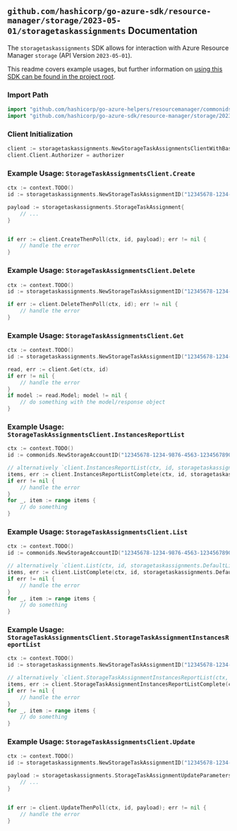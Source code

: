 
## `github.com/hashicorp/go-azure-sdk/resource-manager/storage/2023-05-01/storagetaskassignments` Documentation

The `storagetaskassignments` SDK allows for interaction with Azure Resource Manager `storage` (API Version `2023-05-01`).

This readme covers example usages, but further information on [using this SDK can be found in the project root](https://github.com/hashicorp/go-azure-sdk/tree/main/docs).

### Import Path

```go
import "github.com/hashicorp/go-azure-helpers/resourcemanager/commonids"
import "github.com/hashicorp/go-azure-sdk/resource-manager/storage/2023-05-01/storagetaskassignments"
```


### Client Initialization

```go
client := storagetaskassignments.NewStorageTaskAssignmentsClientWithBaseURI("https://management.azure.com")
client.Client.Authorizer = authorizer
```


### Example Usage: `StorageTaskAssignmentsClient.Create`

```go
ctx := context.TODO()
id := storagetaskassignments.NewStorageTaskAssignmentID("12345678-1234-9876-4563-123456789012", "example-resource-group", "accountName", "storageTaskAssignmentName")

payload := storagetaskassignments.StorageTaskAssignment{
	// ...
}


if err := client.CreateThenPoll(ctx, id, payload); err != nil {
	// handle the error
}
```


### Example Usage: `StorageTaskAssignmentsClient.Delete`

```go
ctx := context.TODO()
id := storagetaskassignments.NewStorageTaskAssignmentID("12345678-1234-9876-4563-123456789012", "example-resource-group", "accountName", "storageTaskAssignmentName")

if err := client.DeleteThenPoll(ctx, id); err != nil {
	// handle the error
}
```


### Example Usage: `StorageTaskAssignmentsClient.Get`

```go
ctx := context.TODO()
id := storagetaskassignments.NewStorageTaskAssignmentID("12345678-1234-9876-4563-123456789012", "example-resource-group", "accountName", "storageTaskAssignmentName")

read, err := client.Get(ctx, id)
if err != nil {
	// handle the error
}
if model := read.Model; model != nil {
	// do something with the model/response object
}
```


### Example Usage: `StorageTaskAssignmentsClient.InstancesReportList`

```go
ctx := context.TODO()
id := commonids.NewStorageAccountID("12345678-1234-9876-4563-123456789012", "example-resource-group", "storageAccountName")

// alternatively `client.InstancesReportList(ctx, id, storagetaskassignments.DefaultInstancesReportListOperationOptions())` can be used to do batched pagination
items, err := client.InstancesReportListComplete(ctx, id, storagetaskassignments.DefaultInstancesReportListOperationOptions())
if err != nil {
	// handle the error
}
for _, item := range items {
	// do something
}
```


### Example Usage: `StorageTaskAssignmentsClient.List`

```go
ctx := context.TODO()
id := commonids.NewStorageAccountID("12345678-1234-9876-4563-123456789012", "example-resource-group", "storageAccountName")

// alternatively `client.List(ctx, id, storagetaskassignments.DefaultListOperationOptions())` can be used to do batched pagination
items, err := client.ListComplete(ctx, id, storagetaskassignments.DefaultListOperationOptions())
if err != nil {
	// handle the error
}
for _, item := range items {
	// do something
}
```


### Example Usage: `StorageTaskAssignmentsClient.StorageTaskAssignmentInstancesReportList`

```go
ctx := context.TODO()
id := storagetaskassignments.NewStorageTaskAssignmentID("12345678-1234-9876-4563-123456789012", "example-resource-group", "accountName", "storageTaskAssignmentName")

// alternatively `client.StorageTaskAssignmentInstancesReportList(ctx, id, storagetaskassignments.DefaultStorageTaskAssignmentInstancesReportListOperationOptions())` can be used to do batched pagination
items, err := client.StorageTaskAssignmentInstancesReportListComplete(ctx, id, storagetaskassignments.DefaultStorageTaskAssignmentInstancesReportListOperationOptions())
if err != nil {
	// handle the error
}
for _, item := range items {
	// do something
}
```


### Example Usage: `StorageTaskAssignmentsClient.Update`

```go
ctx := context.TODO()
id := storagetaskassignments.NewStorageTaskAssignmentID("12345678-1234-9876-4563-123456789012", "example-resource-group", "accountName", "storageTaskAssignmentName")

payload := storagetaskassignments.StorageTaskAssignmentUpdateParameters{
	// ...
}


if err := client.UpdateThenPoll(ctx, id, payload); err != nil {
	// handle the error
}
```
